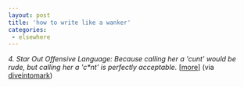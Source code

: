 ```yaml
---
layout: post
title: 'how to write like a wanker'
categories:
 - elsewhere
---
```


<i>4. Star Out Offensive Language: Because calling her a 'cunt' would be rude, but calling her a 'c*nt' is perfectly acceptable.</i> [<a href="http://www.infernus.net/rants/write_like_a_wanker.html">more</a>] (via <a href="http://diveintomark.org/archives/2003/01/04.html#in_brief">diveintomark</a>)

